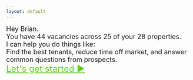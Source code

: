 ```yaml
---
layout: default
---
```


<div class="centered-text">
  <div class="typing-effect" style="font-size: 18px;">
    Hey Brian. 
  </div>
</div>

<div class="centered-text">
  <div class="typing-effect" style="animation-delay: 1s; font-size: 18px;">
    You have 44 vacancies across 25 of your 28 properties. 
  </div>
</div>

<div class="centered-text">
  <div class="typing-effect" style="animation-delay: 3s; font-size: 18px;">
    I can help you do things like:  
  </div>
</div>

<div class="centered-text">
  <div class="typing-effect" style="animation-delay: 4s; font-size: 18px;">
    Find the best tenants, reduce time off market, and answer common questions from prospects. 
  </div>
</div>

<div class="centered-text">
  <!-- Wrap the text with an <a> tag to make it a link -->
  <a href="/brian-landru/your-vacancies/" class="typing-effect" style="animation-delay: 8s; font-size: 24px; color:#64cc1f;">
    <!-- <div class="underlined-text"> -->
    Let's get started ▶  
  </a>
</div>

